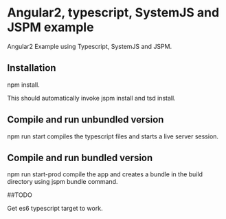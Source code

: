 # Angular2, typescript, SystemJS and JSPM example

Angular2 Example using Typescript, SystemJS and JSPM.

## Installation

npm install.

This should automatically invoke jspm install and tsd install.

## Compile and run unbundled version

npm run start compiles the typescript files and starts a live server session.

## Compile and run bundled version

npm run start-prod compile the app and creates a bundle in the build directory using jspm bundle command.

##TODO

Get es6 typescript target to work.


